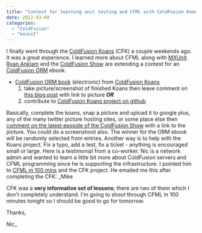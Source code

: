 ```yaml
---
title: "Contest for learning unit testing and CFML with ColdFusion Koans"
date: 2012-03-08
categories: 
  - "ColdFusion"
  - "mxunit"
---
```


I finally went through the [ColdFusion Koans](http://bittersweetryan.github.com/ColdFusion-Koans/) (CFK) a couple weekends ago. It was a great experience. I learned more about CFML along with [MXUnit](http://mxunit.org). [Ryan Anklam](http://blog.bittersweetryan.com/) and the [ColdFusion Show](http://coldfusionshow.com/) are extending a contest for an [ColdFusion ORM](http://www.coldfusionormbook.com/) ebook.

- [ColdFusion ORM book](http://www.coldfusionormbook.com/) (electronic) from [ColdFusion Koans](http://bittersweetryan.github.com/ColdFusion-Koans/)
    1. take picture/screenshot of finished Koans then leave comment on [this blog post](http://coldfusionshow.com/episode-7-contests-acf10-beta-code-school-angelina-jolie-s-leg-1) with link to picture **_OR_**
    2. contribute to [ColdFusion Koans project on github](https://github.com/bittersweetryan/ColdFusion-Koans)

Basically, complete the koans, snap a picture and upload it to google plus, any of the many twitter picture hosting sites, or some place else then [comment on the latest eposide of the ColdFusion Show](http://coldfusionshow.com/episode-7-contests-acf10-beta-code-school-angelina-jolie-s-leg-1) with a link to the picture. You could do a screenshoot also. The winner for the ORM ebook will be randomly selected from entries. Another way is to help with the Koans project. Fix a typo, add a test, fix a ticket - anything is encouraged small or large. Here is a testimonial from a co-worker. Nic is a network admin and wanted to learn a little bit more about ColdFusion servers and CFML programming since he is supporting the infrastructure. I pointed him to [CFML in 100 mins](https://github.com/mhenke/CFML-in-100-minutes) and the CFK project. He emailed me this after completing the CFK: _Mike  
  
CFK was a **very informative set of lessons**; there are two of them which I don't completely understand. I'm going to shoot through CFML in 100 minutes tonight so I should be good to go for tomorrow.  
  
Thanks,  
  
Nic_
